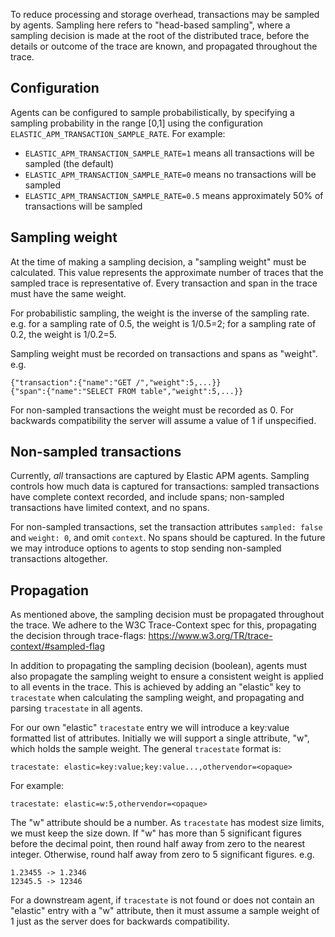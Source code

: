 To reduce processing and storage overhead, transactions may be sampled
by agents. Sampling here refers to "head-based sampling", where a sampling
decision is made at the root of the distributed trace, before the details
or outcome of the trace are known, and propagated throughout the trace.

## Configuration

Agents can be configured to sample probabilistically, by specifying a
sampling probability in the range \[0,1\] using the configuration
`ELASTIC_APM_TRANSACTION_SAMPLE_RATE`. For example:

 - `ELASTIC_APM_TRANSACTION_SAMPLE_RATE=1` means all transactions will be sampled (the default)
 - `ELASTIC_APM_TRANSACTION_SAMPLE_RATE=0` means no transactions will be sampled
 - `ELASTIC_APM_TRANSACTION_SAMPLE_RATE=0.5` means approximately 50% of transactions will be sampled

## Sampling weight

At the time of making a sampling decision, a "sampling weight" must be calculated.
This value represents the approximate number of traces that the sampled trace is
representative of. Every transaction and span in the trace must have the same weight.

For probabilistic sampling, the weight is the inverse of the sampling rate.
e.g. for a sampling rate of 0.5, the weight is 1/0.5=2; for a sampling rate of 0.2,
the weight is 1/0.2=5.

Sampling weight must be recorded on transactions and spans as "weight". e.g.

    {"transaction":{"name":"GET /","weight":5,...}}
    {"span":{"name":"SELECT FROM table","weight":5,...}}

For non-sampled transactions the weight must be recorded as 0. For backwards
compatibility the server will assume a value of 1 if unspecified.

## Non-sampled transactions

Currently, _all_ transactions are captured by Elastic APM agents. Sampling
controls how much data is captured for transactions: sampled transactions
have complete context recorded, and include spans; non-sampled transactions
have limited context, and no spans.

For non-sampled transactions, set the transaction attributes `sampled: false`
and `weight: 0`, and omit `context`. No spans should be captured. In the future
we may introduce options to agents to stop sending non-sampled transactions
altogether.

## Propagation

As mentioned above, the sampling decision must be propagated throughout the trace.
We adhere to the W3C Trace-Context spec for this, propagating the decision through
trace-flags: https://www.w3.org/TR/trace-context/#sampled-flag

In addition to propagating the sampling decision (boolean), agents must also propagate
the sampling weight to ensure a consistent weight is applied to all events in the trace.
This is achieved by adding an "elastic" key to `tracestate` when calculating the
sampling weight, and propagating and parsing `tracestate` in all agents.

For our own "elastic" `tracestate` entry we will introduce a key:value formatted list
of attributes. Initially we will support a single attribute, "w", which holds the
sample weight. The general `tracestate` format is:

    tracestate: elastic=key:value;key:value...,othervendor=<opaque>

For example:

    tracestate: elastic=w:5,othervendor=<opaque>

The "w" attribute should be a number. As `tracestate` has modest size limits, we must
keep the size down. If "w" has more than 5 significant figures before the decimal point,
then round half away from zero to the nearest integer. Otherwise, round half away from
zero to 5 significant figures. e.g.

    1.23455 -> 1.2346
    12345.5 -> 12346

For a downstream agent, if `tracestate` is not found or does not contain an "elastic"
entry with a "w" attribute, then it must assume a sample weight of 1 just as the server
does for backwards compatibility.
